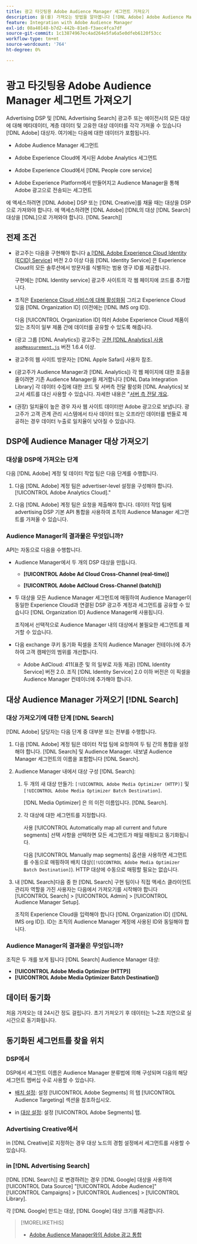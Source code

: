 ```yaml
---
title: 광고 타깃팅용 Adobe Audience Manager 세그먼트 가져오기
description: 을(를) 가져오는 방법을 알아봅니다 [!DNL Adobe] Adobe Audience Manager을 사용하여 Advertising DSP 및 Search에 대상을 타깃팅합니다.
feature: Integration with Adobe Audience Manager
exl-id: 08a40148-b7d2-442b-81e8-f3aec4fca7df
source-git-commit: 1c13874967ec4ad264e5fa6a5e0dfeb6120f53cc
workflow-type: tm+mt
source-wordcount: '764'
ht-degree: 0%

---
```


# 광고 타깃팅용 Adobe Audience Manager 세그먼트 가져오기

Advertising DSP 및 [!DNL Advertising Search] 광고주 또는 에이전시의 모든 대상에 대해 메타데이터, 계층 데이터 및 고유한 대상 데이터를 각각 가져올 수 있습니다 [!DNL Adobe] 대상자<!-- segments or audiences? Standardize terms per AAM's docs -->. 여기에는 다음에 대한 데이터가 포함됩니다.

* Adobe Audience Manager 세그먼트

* Adobe Experience Cloud에 게시된 Adobe Analytics 세그먼트

* Adobe Experience Cloud에서 [!DNL People core service]

* Adobe Experience Platform에서 만들어지고 Audience Manager을 통해 Adobe 광고으로 전송되는 세그먼트

에 액세스하려면 [!DNL Adobe] DSP 또는 [!DNL Creative]를 채울 때는 대상을 DSP으로 가져와야 합니다. 에 액세스하려면 [!DNL Adobe] [!DNL의 대상 [!DNL Search]대상을 [!DNL]으로 가져와야 합니다. [!DNL Search]]

## 전제 조건

* 광고주는 다음을 구현해야 합니다 [a [!DNL Adobe Experience Cloud Identity (ECID) Service]](https://experienceleague.adobe.com/docs/id-service/using/intro/overview.html) 버전 2.0 이상 다음 [!DNL Identity Service] 은 Experience Cloud의 모든 솔루션에서 방문자를 식별하는 범용 영구 ID를 제공합니다.

   구현에는 [!DNL Identity service] 광고주 사이트의 각 웹 페이지에 코드를 추가합니다.

* 조직은 [Experience Cloud 서비스에 대해 활성화됨](https://experienceleague.adobe.com/docs/core-services/interface/services/core-services.html) 그리고 Experience Cloud 있음 [!DNL Organization ID] (이전에는 [!DNL IMS org ID]).

   다음 [!UICONTROL Organization ID] 여러 Adobe Experience Cloud 제품이 있는 조직이 일부 제품 간에 데이터를 공유할 수 있도록 해줍니다.

* (광고 그룹 [!DNL Analytics]) 광고주는 [구현 [!DNL Analytics] 사용 `appMeasurement.js`](https://experienceleague.adobe.com/docs/analytics/implementation/js/overview.html) 버전 1.6.4 이상.

* 광고주의 웹 사이트 방문자는 [!DNL Apple Safari] 사용자 참조.

* (광고주가 Audience Manager과 [!DNL Analytics]) 각 웹 페이지에 대한 호출을 줄이려면 기존 Audience Manager을 제거합니다 [!DNL Data Integration Library] 각 데이터 수집에 대한 코드 및 서버측 전달 활성화 [!DNL Analytics] 보고서 세트를 대신 사용할 수 있습니다. 자세한 내용은 &quot;[서버 측 전달 개요](https://experienceleague.adobe.com/docs/analytics/admin/admin-tools/server-side-forwarding/ssf.html).

* (권장) 일치율이 높은 경우 자사 웹 사이트 데이터만 Adobe 광고으로 보냅니다. 광고주가 고객 관계 관리 시스템에서 타사 데이터 또는 오프라인 데이터를 번들로 제공하는 경우 데이터 누출로 일치율이 낮아질 수 있습니다.

## DSP에 Audience Manager 대상 가져오기

### 대상을 DSP에 가져오는 단계

다음 [!DNL Adobe] 계정 및 데이터 작업 팀은 다음 단계를 수행합니다.

1. 다음 [!DNL Adobe] 계정 팀은 advertiser-level 설정을 구성해야 합니다.[!UICONTROL Adobe Analytics Cloud].&quot;

1. 다음 [!DNL Adobe] 계정 팀은 요청을 제출해야 합니다.<!-- Submit a request as a JIRA task? --> 데이터 작업 팀에<!-- implementation team? --> advertising DSP 기본 API 통합을 사용하여 조직의 Audience Manager 세그먼트를 가져올 수 있습니다.

### Audience Manager의 결과물은 무엇입니까?

API는 자동으로 다음을 수행합니다.

* Audience Manager에서 두 개의 DSP 대상을 만듭니다.

   * **[!UICONTROL Adobe Ad Cloud Cross-Channel (real-time)]**

   * **[!UICONTROL Adobe AdCloud Cross-Channel (batch)])**

* 두 대상을 모든 Audience Manager 세그먼트에 매핑하여 Audience Manager이 동일한 Experience Cloud과 연결된 DSP 광고주 계정과 세그먼트를 공유할 수 있습니다 [!DNL Organization ID] Audience Manager에 사용됩니다. <!-- Verify -->

   조직에서 선택적으로 Audience Manager 내의 대상에서 불필요한 세그먼트를 제거할 수 있습니다.

* 다음 exchange 쿠키 동기화 픽셀을 조직의 Audience Manager 컨테이너에 추가하여 고객 캠페인의 범위를 개선합니다.

   * Adobe AdCloud: 411(표준 및 의 일부로 자동 제공) [!DNL Identity Service] 버전 2.0. 조직 [!DNL Identity Service] 2.0 이하 버전은 이 픽셀을 Audience Manager 컨테이너에 추가해야 합니다.

## 대상 Audience Manager 가져오기 [!DNL Search]

### 대상 가져오기에 대한 단계 [!DNL Search]

[!DNL Adobe] 담당자는 다음 단계 중 대부분 또는 전부를 수행합니다.

1. 다음 [!DNL Adobe] 계정 팀은 데이터 작업 팀에 요청하여 두 팀 간의 통합을 설정해야 합니다. [!DNL Search] 및 Audience Manager. 내보낼 Audience Manager 세그먼트의 이름을 포함합니다 [!DNL Search].

1. Audience Manager 내에서 대상 구성 [!DNL Search]:

   1. 두 개의 새 대상 만들기: `[!UICONTROL Adobe Media Optimizer (HTTP)]` 및 `[!UICONTROL Adobe Media Optimizer Batch Destination]`.

      [!DNL Media Optimizer] 은 의 이전 이름입니다. [!DNL Search].

   1. 각 대상에 대한 세그먼트를 지정합니다.

      사용 [!UICONTROL Automatically map all current and future segments] 선택 사항을 선택하면 모든 세그먼트가 매일 매핑되고 동기화됩니다.

      다음 [!UICONTROL Manually map segments] 옵션을 사용하면 세그먼트를 수동으로 매핑하여 배치 대상(`[!UICONTROL Adobe Media Optimizer Batch Destination]`). HTTP 대상에 수동으로 매핑할 필요는 없습니다.

1. 내 [!DNL Search]다음 중 한 [!DNL Search] 구현 팀이나 직접 액세스 클라이언트 관리자 역할을 가진 사용자는 다음에서 가져오기를 시작해야 합니다 [!UICONTROL Search] > [!UICONTROL Admin] > [!UICONTROL Audience Manager Setup].

   조직의 Experience Cloud을 입력해야 합니다 [!DNL Organization ID] ([!DNL IMS org ID]). ID는 조직의 Audience Manager 계정에 사용된 ID와 동일해야 합니다.

### Audience Manager의 결과물은 무엇입니까?

조직은 두 개를 보게 됩니다 [!DNL Search] Audience Manager 대상:

* **[!UICONTROL Adobe Media Optimizer (HTTP)]**
* **[!UICONTROL Adobe Media Optimizer Batch Destination])**

## 데이터 동기화

처음 가져오는 데 24시간 정도 걸립니다. 초기 가져오기 후 데이터는 1~2초 지연으로 실시간으로 동기화됩니다.

<!--
### How DSP Syncs the Data

DSP syncs the data automatically using the [!DNL Adobe Experience Cloud Identity (ECID) Service]. During synchronization, the [!DNL ECID Service] calls Adobe Advertising at [!DNL cm.eversttech.net]. Because Adobe Advertising is a trusted domain, ID syncs take place from parent pages rather than within the destination publishing iframes, as they do with most third-party activation partners. Audience Manager identifies unique users by device IDs, using the [Audience Manager [!DNL Unique User ID (AAM UUID)]](https://experienceleague.adobe.com/docs/audience-manager/user-guide/reference/ids-in-aam.html#global-device-ids), also called the [!DNL Device ID].
 
![Synchronization of [!DNL Adobe] audiences in DSP](/help/integrations/assets/audience-manager-sync.png)

### How Search Syncs the Data
-->

<!-- 
Segment membership data is sent only after one of the following events occurs:

* (Advertisers with DSP):

  * The segment is targeted in an Adobe Advertising display ad.

  * The segment is added to the [!DNL Adobe AdCloud Cross-Channel] batch and real-time destinations within the Audience Manager user interface.

* (Advertisers with [!DNL Search]):

  * The segment is targeted in an Adobe Advertising search ad.

  * The segment is added to the [!DNL Adobe Media Optimizer] batch and HTTP destinations within the Audience Manager user interface.
 -->
<!-- Is membership data/whatever available in Creative? If so, does it show the same as DSP? -->

## 동기화된 세그먼트를 찾을 위치

### DSP에서

DSP에서 세그먼트 이름은 Audience Manager 분류법에 의해 구성되며 다음의 해당 세그먼트 멤버십 수로 사용할 수 있습니다.

* [배치 설정](/help/dsp/campaign-management/placements/placement-settings.md#audience-targeting): 설정 [!UICONTROL Adobe Segments] 의 탭 [!UICONTROL Audience Targeting] 섹션을 참조하십시오.

* in [대상 설정](/help/dsp/audiences/audience-settings.md): 설정 [!UICONTROL Adobe Segments] 탭.

### Advertising Creative에서

in [!DNL Creative]로 지정하는 경우 대상 노드의 경험 설정에서 세그먼트를 사용할 수 있습니다.

### in [!DNL Advertising Search]

[!DNL [!DNL Search]] 로 변경하려는 경우 [!DNL Google] 대상을 사용하여 [!UICONTROL Data Source] &quot;[!UICONTROL Adobe Audience]&quot; [!UICONTROL Campaigns] > [!UICONTROL Audiences] > [!UICONTROL Library].

각 [!DNL Google] 만드는 대상, [!DNL Google] 대상 크기를 제공합니다.

>[!MORELIKETHIS]
>
>* [Adobe Audience Manager와의 Adobe 광고 통합](/help/integrations/audience-manager/overview.md)


